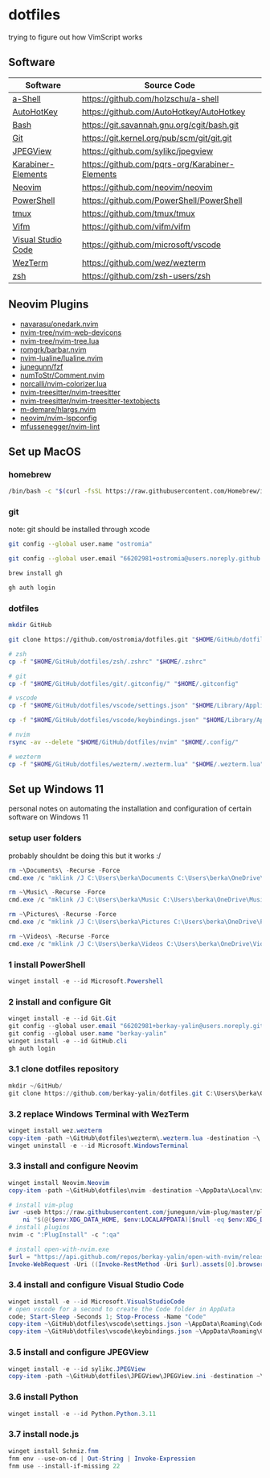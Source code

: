 # dotfiles

trying to figure out how VimScript works

## Software

| Software                                                  | Source Code                                      |
|-----------------------------------------------------------|--------------------------------------------------|
| [a-Shell](https://holzschu.github.io/a-Shell_iOS/)        | <https://github.com/holzschu/a-shell>            |
| [AutoHotKey](https://autohotkey.com/)                     | <https://github.com/AutoHotkey/AutoHotkey>       |
| [Bash](https://www.gnu.org/software/bash/)                | <https://git.savannah.gnu.org/cgit/bash.git>     |
| [Git](https://git-scm.com/)                               | <https://git.kernel.org/pub/scm/git/git.git>     |
| [JPEGView](https://github.com/sylikc/jpegview)            | <https://github.com/sylikc/jpegview>             |
| [Karabiner-Elements](https://karabiner-elements.pqrs.org) | <https://github.com/pqrs-org/Karabiner-Elements> |
| [Neovim](https://neovim.io/)                              | <https://github.com/neovim/neovim>               |
| [PowerShell](https://microsoft.com/PowerShell)            | <https://github.com/PowerShell/PowerShell>       |
| [tmux](https://tmux.github.io/)                           | <https://github.com/tmux/tmux>                   |
| [Vifm](https://vifm.info/)                                | <https://github.com/vifm/vifm>                   |
| [Visual Studio Code](https://code.visualstudio.com/)      | <https://github.com/microsoft/vscode>            |
| [WezTerm](https://wezfurlong.org/wezterm/index.html)      | <https://github.com/wez/wezterm>                 |
| [zsh](https://www.zsh.org)                                | <https://github.com/zsh-users/zsh>               |

## Neovim Plugins

- [navarasu/onedark.nvim](https://github.com/navarasu/onedark.nvim)
- [nvim-tree/nvim-web-devicons](https://github.com/nvim-tree/nvim-web-devicons)
- [nvim-tree/nvim-tree.lua](https://github.com/nvim-tree/nvim-tree.lua)
- [romgrk/barbar.nvim](https://github.com/romgrk/barbar.nvim)
- [nvim-lualine/lualine.nvim](https://github.com/nvim-lualine/lualine.nvim)
- [junegunn/fzf](https://github.com/junegunn/fzf)
- [numToStr/Comment.nvim](https://github.com/numToStr/Comment.nvim)
- [norcalli/nvim-colorizer.lua](https://github.com/norcalli/nvim-colorizer.lua)
- [nvim-treesitter/nvim-treesitter](https://github.com/nvim-treesitter/nvim-treesitter)
- [nvim-treesitter/nvim-treesitter-textobjects](https://github.com/nvim-treesitter/nvim-treesitter-textobjects)
- [m-demare/hlargs.nvim](https://github.com/m-demare/hlargs.nvim)
- [neovim/nvim-lspconfig](https://github.com/neovim/nvim-lspconfig)
- [mfussenegger/nvim-lint](https://github.com/mfussenegger/nvim-lint)

## Set up MacOS

### homebrew

```bash
/bin/bash -c "$(curl -fsSL https://raw.githubusercontent.com/Homebrew/install/HEAD/install.sh)"
```

### git

note: git should be installed through xcode

```bash
git config --global user.name "ostromia"

git config --global user.email "66202981+ostromia@users.noreply.github.com"

brew install gh

gh auth login
```

### dotfiles

```bash
mkdir GitHub

git clone https://github.com/ostromia/dotfiles.git "$HOME/GitHub/dotfiles"

# zsh
cp -f "$HOME/GitHub/dotfiles/zsh/.zshrc" "$HOME/.zshrc"

# git
cp -f "$HOME/GitHub/dotfiles/git/.gitconfig/" "$HOME/.gitconfig"

# vscode
cp -f "$HOME/GitHub/dotfiles/vscode/settings.json" "$HOME/Library/Application Support/Code/User/settings.json"

cp -f "$HOME/GitHub/dotfiles/vscode/keybindings.json" "$HOME/Library/Application Support/Code/User/keybindings.json"

# nvim
rsync -av --delete "$HOME/GitHub/dotfiles/nvim" "$HOME/.config/"

# wezterm
cp -f "$HOME/GitHub/dotfiles/wezterm/.wezterm.lua" "$HOME/.wezterm.lua"
```

## Set up Windows 11

personal notes on automating the installation and configuration of certain software on Windows 11

### setup user folders

probably shouldnt be doing this but it works :/

```powershell
rm ~\Documents\ -Recurse -Force
cmd.exe /c "mklink /J C:\Users\berka\Documents C:\Users\berka\OneDrive\Documents"

rm ~\Music\ -Recurse -Force
cmd.exe /c "mklink /J C:\Users\berka\Music C:\Users\berka\OneDrive\Music"

rm ~\Pictures\ -Recurse -Force
cmd.exe /c "mklink /J C:\Users\berka\Pictures C:\Users\berka\OneDrive\Pictures"

rm ~\Videos\ -Recurse -Force
cmd.exe /c "mklink /J C:\Users\berka\Videos C:\Users\berka\OneDrive\Videos"
```

### 1 install PowerShell
```powershell
winget install -e --id Microsoft.Powershell
```

### 2 install and configure Git
```powershell
winget install -e --id Git.Git
git config --global user.email "66202981+berkay-yalin@users.noreply.github.com"
git config --global user.name "berkay-yalin"
winget install -e --id GitHub.cli
gh auth login
```

### 3.1 clone dotfiles repository
```powershell
mkdir ~/GitHub/
git clone https://github.com/berkay-yalin/dotfiles.git C:\Users\berka\GitHub\dotfiles
```

### 3.2 replace Windows Terminal with WezTerm
```powershell
winget install wez.wezterm
copy-item -path ~\GitHub\dotfiles\wezterm\.wezterm.lua -destination ~\.wezterm.lua
winget uninstall -e --id Microsoft.WindowsTerminal
```

### 3.3 install and configure Neovim
```powershell
winget install Neovim.Neovim
copy-item -path ~\GitHub\dotfiles\nvim -destination ~\AppData\Local\nvim -recurse
```

```powershell
# install vim-plug
iwr -useb https://raw.githubusercontent.com/junegunn/vim-plug/master/plug.vim |`
    ni "$(@($env:XDG_DATA_HOME, $env:LOCALAPPDATA)[$null -eq $env:XDG_DATA_HOME])/nvim-data/site/autoload/plug.vim" -Force
# install plugins
nvim -c ":PlugInstall" -c ":qa"
```

```powershell
# install open-with-nvim.exe
$url = "https://api.github.com/repos/berkay-yalin/open-with-nvim/releases/latest"
Invoke-WebRequest -Uri ((Invoke-RestMethod -Uri $url).assets[0].browser_download_url) -OutFile ~\AppData\Local\nvim-data\open-with-nvim.exe
```

### 3.4 install and configure Visual Studio Code
```powershell
winget install -e --id Microsoft.VisualStudioCode
# open vscode for a second to create the Code folder in AppData
code; Start-Sleep -Seconds 1; Stop-Process -Name "Code"
copy-item ~\GitHub\dotfiles\vscode\settings.json ~\AppData\Roaming\Code\User\settings.json
copy-item ~\GitHub\dotfiles\vscode\keybindings.json ~\AppData\Roaming\Code\User\keybindings.json
```

### 3.5 install and configure JPEGView
```powershell
winget install -e --id sylikc.JPEGView
copy-item -path ~\GitHub\dotfiles\JPEGView\JPEGView.ini -destination ~\AppData\Roaming\JPEGView\JPEGView.ini
```

### 3.6 install Python
```powershell
winget install -e --id Python.Python.3.11
```

### 3.7 install node.js
```powershell
winget install Schniz.fnm
fnm env --use-on-cd | Out-String | Invoke-Expression
fnm use --install-if-missing 22
```

